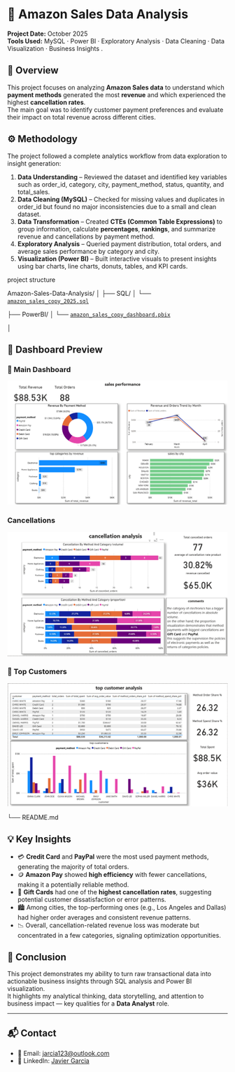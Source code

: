 # 🛒 Amazon Sales Data Analysis  

**Project Date:** October 2025  
**Tools Used:** MySQL · Power BI · Exploratory Analysis · Data Cleaning · Data Visualization · Business Insights  .

## 📘 Overview  

This project focuses on analyzing **Amazon Sales data** to understand which **payment methods** generated the most **revenue** and which experienced the highest **cancellation rates**.  
The main goal was to identify customer payment preferences and evaluate their impact on total revenue across different cities.  

## ⚙️ Methodology  

The project followed a complete analytics workflow from data exploration to insight generation:  

1. **Data Understanding** – Reviewed the dataset and identified key variables such as order_id, category, city, payment_method, status, quantity, and total_sales.  
2. **Data Cleaning (MySQL)** – Checked for missing values and duplicates in order_id but found no major inconsistencies due to a small and clean dataset.  
3. **Data Transformation** – Created **CTEs (Common Table Expressions)** to group information, calculate **percentages**, **rankings**, and summarize revenue and cancellations by payment method.  
4. **Exploratory Analysis** – Queried payment distribution, total orders, and average sales performance by category and city.  
5. **Visualization (Power BI)** – Built interactive visuals to present insights using bar charts, line charts, donuts, tables, and KPI cards.  

project structure 

Amazon-Sales-Data-Analysis/
│
├── SQL/
│   └── [`amazon_sales_copy_2025.sql`](./SQL/amazon_sales_copy_2025.sql)

├── PowerBI/
│   └── [`amazon_sales_copy_dashboard.pbix`](./PowerBI/amazon_sales_copy_dashboard.pbix)

│
 ## 📸 Dashboard Preview  

### 🧭 Main Dashboard  
![Main Dashboard](./Images/Screenshot%202025-10-06%20131920.png)

###  Cancellations  
![Cancellations](./Images/Screenshot%202025-10-06%20131931.png)

### 👥 Top Customers  
![Top Customers](./Images/Screenshot%202025-10-06%20131945.png)

└── README.md

## 💡 Key Insights  

- 💳 **Credit Card** and **PayPal** were the most used payment methods, generating the majority of total orders.  
- 🪙 **Amazon Pay** showed **high efficiency** with fewer cancellations, making it a potentially reliable method.  
- 🎁 **Gift Cards** had one of the **highest cancellation rates**, suggesting potential customer dissatisfaction or error patterns.  
- 🏙️ Among cities, the top-performing ones (e.g., Los Angeles and Dallas) had higher order averages and consistent revenue patterns.  
- 📉 Overall, cancellation-related revenue loss was moderate but concentrated in a few categories, signaling optimization opportunities.  


## 🚀 Conclusion  

This project demonstrates my ability to turn raw transactional data into actionable business insights through SQL analysis and Power BI visualization.  
It highlights my analytical thinking, data storytelling, and attention to business impact — key qualities for a **Data Analyst** role.  


---

## 📬 Contact  

- 📧 Email: [jarcia123@outlook.com](mailto:jarcia123@outlook.com)  
- 💼 LinkedIn: [Javier Garcia](https://www.linkedin.com/in/javier-garcia-70817024b)

